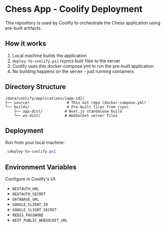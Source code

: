# Chess App - Coolify Deployment

This repository is used by Coolify to orchestrate the Chess application using pre-built artifacts.

## How it works

1. Local machine builds the application
2. `deploy-to-coolify.ps1` rsyncs built files to the server
3. Coolify uses this docker-compose.yml to run the pre-built application
4. No building happens on the server - just running containers

## Directory Structure

```
/data/coolify/applications/{app-id}/
├── source/                 # This Git repo (docker-compose.yml)
└── builds/                 # Pre-built files from rsync
    ├── app-dist/          # Next.js standalone build
    └── ws-dist/           # WebSocket server files
```

## Deployment

Run from your local machine:
```powershell
.\deploy-to-coolify.ps1
```

## Environment Variables

Configure in Coolify's UI:
- `NEXTAUTH_URL`
- `NEXTAUTH_SECRET`
- `DATABASE_URL`
- `GOOGLE_CLIENT_ID`
- `GOOGLE_CLIENT_SECRET`
- `REDIS_PASSWORD`
- `NEXT_PUBLIC_WEBSOCKET_URL`